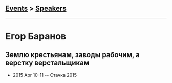 ## [Events](../README.md) > [Speakers](../speakers.md)
---

# Егор Баранов

## Землю крестьянам, заводы рабочим, а верстку верстальщикам
- 2015 Apr 10-11 -- Стачка 2015    
